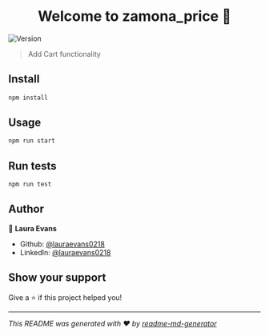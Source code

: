 <h1 align="center">Welcome to zamona_price 👋</h1>
<p>
  <img alt="Version" src="https://img.shields.io/badge/version-1.0.0-blue.svg?cacheSeconds=2592000" />
</p>

> Add Cart functionality

## Install

```sh
npm install
```

## Usage

```sh
npm run start
```

## Run tests

```sh
npm run test
```

## Author

👤 **Laura Evans**

* Github: [@lauraevans0218](https://github.com/lauraevans0218)
* LinkedIn: [@lauraevans0218](https://linkedin.com/in/lauraevans0218)

## Show your support

Give a ⭐️ if this project helped you!

***
_This README was generated with ❤️ by [readme-md-generator](https://github.com/kefranabg/readme-md-generator)_